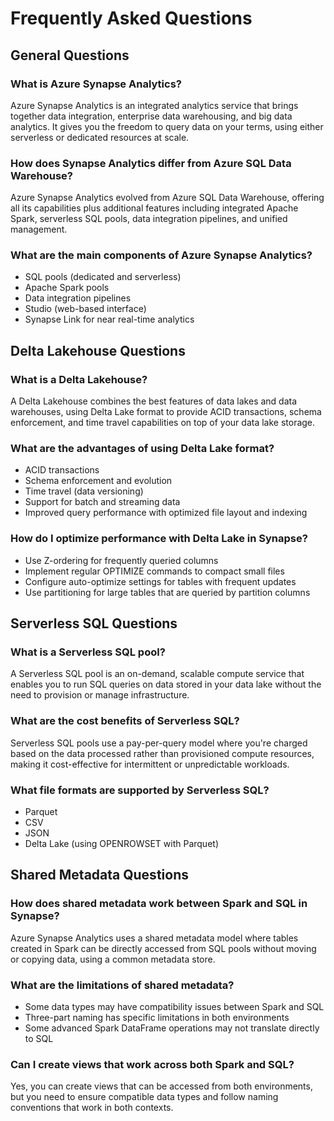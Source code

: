 # Frequently Asked Questions

## General Questions

### What is Azure Synapse Analytics?

Azure Synapse Analytics is an integrated analytics service that brings together data integration, enterprise data warehousing, and big data analytics. It gives you the freedom to query data on your terms, using either serverless or dedicated resources at scale.

### How does Synapse Analytics differ from Azure SQL Data Warehouse?

Azure Synapse Analytics evolved from Azure SQL Data Warehouse, offering all its capabilities plus additional features including integrated Apache Spark, serverless SQL pools, data integration pipelines, and unified management.

### What are the main components of Azure Synapse Analytics?

- SQL pools (dedicated and serverless)
- Apache Spark pools
- Data integration pipelines
- Studio (web-based interface)
- Synapse Link for near real-time analytics

## Delta Lakehouse Questions

### What is a Delta Lakehouse?

A Delta Lakehouse combines the best features of data lakes and data warehouses, using Delta Lake format to provide ACID transactions, schema enforcement, and time travel capabilities on top of your data lake storage.

### What are the advantages of using Delta Lake format?

- ACID transactions
- Schema enforcement and evolution
- Time travel (data versioning)
- Support for batch and streaming data
- Improved query performance with optimized file layout and indexing

### How do I optimize performance with Delta Lake in Synapse?

- Use Z-ordering for frequently queried columns
- Implement regular OPTIMIZE commands to compact small files
- Configure auto-optimize settings for tables with frequent updates
- Use partitioning for large tables that are queried by partition columns

## Serverless SQL Questions

### What is a Serverless SQL pool?

A Serverless SQL pool is an on-demand, scalable compute service that enables you to run SQL queries on data stored in your data lake without the need to provision or manage infrastructure.

### What are the cost benefits of Serverless SQL?

Serverless SQL pools use a pay-per-query model where you're charged based on the data processed rather than provisioned compute resources, making it cost-effective for intermittent or unpredictable workloads.

### What file formats are supported by Serverless SQL?

- Parquet
- CSV
- JSON
- Delta Lake (using OPENROWSET with Parquet)

## Shared Metadata Questions

### How does shared metadata work between Spark and SQL in Synapse?

Azure Synapse Analytics uses a shared metadata model where tables created in Spark can be directly accessed from SQL pools without moving or copying data, using a common metadata store.

### What are the limitations of shared metadata?

- Some data types may have compatibility issues between Spark and SQL
- Three-part naming has specific limitations in both environments
- Some advanced Spark DataFrame operations may not translate directly to SQL

### Can I create views that work across both Spark and SQL?

Yes, you can create views that can be accessed from both environments, but you need to ensure compatible data types and follow naming conventions that work in both contexts.
